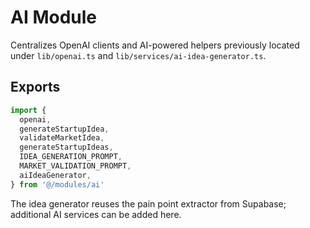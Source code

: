 # AI Module

Centralizes OpenAI clients and AI-powered helpers previously located under `lib/openai.ts` and `lib/services/ai-idea-generator.ts`.

## Exports
```ts
import {
  openai,
  generateStartupIdea,
  validateMarketIdea,
  generateStartupIdeas,
  IDEA_GENERATION_PROMPT,
  MARKET_VALIDATION_PROMPT,
  aiIdeaGenerator,
} from '@/modules/ai'
```

The idea generator reuses the pain point extractor from Supabase; additional AI services can be added here.
